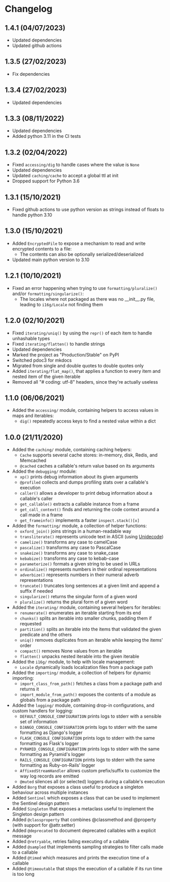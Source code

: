 # Changelog

## 1.4.1 (04/07/2023)

- Updated dependencies
- Updated github actions

## 1.3.5 (27/02/2023)

- Fix dependencies

## 1.3.4 (27/02/2023)

- Updated dependencies

## 1.3.3 (08/11/2022)

- Updated dependencies
- Added python 3.11 in the CI tests

## 1.3.2 (02/04/2022)

- Fixed `accessing/dig` to handle cases where the value is `None`
- Updated dependencies
- Updated `caching/cache` to accept a global ttl at init
- Dropped support for Python 3.6

## 1.3.1 (15/10/2021)

- Fixed github actions to use python version as strings instead of floats to handle python 3.10

## 1.3.0 (15/10/2021)

- Added `EncryptedFile` to expose a mechanism to read and write encrypted contents to a file:
    - The contents can also be optionally serialized/deserialized
- Updated main python version to 3.10

## 1.2.1 (10/10/2021)

- Fixed an error happening when trying to use `formatting/pluralize()` and/or `formatting/singularize()`:
    - The locales where not packaged as there was no \_\_init\_\_.py file, leading to `i16g/Locale` not finding them

## 1.2.0 (02/10/2021)

- Fixed `iterating/uniq()` by using the `repr()` of each item to handle unhashable types
- Fixed `iterating/flatten()` to handle strings
- Updated dependencies
- Marked the project as "Production/Stable" on PyPI
- Switched pdoc3 for mkdocs
- Migrated from single and double quotes to double quotes only
- Added `iterating/flat_map()`, that applies a function to every item and nested item of the given iterable
- Removed all "# coding: utf-8" headers, since they're actually useless

## 1.1.0 (06/06/2021)

- Added the `accessing/` module, containing helpers to access values in maps and iterables:
    - `dig()` repeatedly access keys to find a nested value within a dict

## 1.0.0 (21/11/2020)

- Added the `caching/` module, containing caching helpers:
    - `Cache` supports several cache stores: in-memory, disk, Redis, and Memcached
    - `@cached` caches a callable's return value based on its arguments
- Added the `debugging/` module:
    - `xp()` prints debug information about its given arguments
    - `@profiled` collects and dumps profiling stats over a callable's execution
    - `caller()` allows a developer to print debug information about a callable's caller
    - `get_callable()` extracts a callable instance from a frame
    - `get_call_context()` finds and returning the code context around a call made in a frame
    - `get_frameinfo()` implements a faster `inspect.stack()[x]`
- Added the `formatting/` module, a collection of helper functions:
    - `oxford_join()` joins strings in a human-readable way
    - `transliterate()` represents unicode text in ASCII (using [Unidecode](https://github.com/avian2/unidecode))
    - `camelize()` transforms any case to camelCase
    - `pascalize()` transforms any case to PascalCase
    - `snakeize()` transforms any case to snake\_case
    - `kebabize()` transforms any case to kebab-case
    - `parameterize()` formats a given string to be used in URLs
    - `ordinalize()` represents numbers in their ordinal representations
    - `adverbize()` represents numbers in their numeral adverb representations
    - `truncate()` truncates long sentences at a given limit and append a suffix if needed
    - `singularize()` returns the singular form of a given word
    - `pluralize()` returns the plural form of a given word
- Added the `iterating/` module, containing several helpers for iterables:
    - `renumerate()` enumerates an iterable starting from its end
    - `chunks()` splits an iterable into smaller chunks, padding them if requested
    - `partition()` splits an iterable into the items that validated the given predicate and the others
    - `uniq()` removes duplicates from an iterable while keeping the items' order
    - `compact()` removes None values from an iterable
    - `flatten()` unpacks nested iterable into the given iterable
- Added the `i16g/` module, to help with locale management:
    - `Locale` dynamically loads localization files from a package path
- Added the `importing/` module, a collection of helpers for dynamic importing:
    - `import_class_from_path()` fetches a class from a package path and returns it
    - `import_module_from_path()` exposes the contents of a module as globals from a package path
- Added the `logging/` module, containing drop-in configurations, and custom handlers for logging:
    - `DEFAULT_CONSOLE_CONFIGURATION` prints logs to stderr with a sensible set of information
    - `DJANGO_CONSOLE_CONFIGURATION` prints logs to stderr with the same formatting as Django's logger
    - `FLASK_CONSOLE_CONFIGURATION` prints logs to stderr with the same formatting as Flask's logger
    - `PYRAMID_CONSOLE_CONFIGURATION` prints logs to stderr with the same formatting as Pyramid's logger
    - `RAILS_CONSOLE_CONFIGURATION` prints logs to stderr with the same formatting as Ruby-on-Rails' logger
    - `AffixedStreamHandler` allows custom prefix/suffix to customize the way log records are emitted
    - `@muted` silences all (or selected) loggers during a callable's execution
- Added `Borg` that exposes a class useful to produce a singleton behaviour across multiple instances
- Added `Sentinel` which exposes a class that can be used to implement the Sentinel design pattern
- Added `Singleton` that exposes a metaclass useful to implement the Singleton design pattern
- Added `@classproperty` that combines @classmethod and @property (with support for @attr.setter)
- Added `@deprecated` to document deprecated callables with a explicit message
- Added `@retryable`, retries failing executing of a callable
- Added `@sampled` that implements sampling strategies to filter calls made to a callable
- Added `@timed` which measures and prints the execution time of a callable
- Added `@timeoutable` that stops the execution of a callable if its run time is too long
